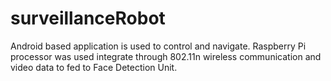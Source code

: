 # surveillanceRobot
Android based application is used to control and navigate. Raspberry Pi processor was used integrate through 802.11n wireless communication and video data to fed to Face Detection Unit.
